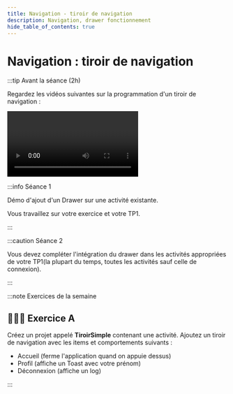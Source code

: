 ```yaml
---
title: Navigation - tiroir de navigation
description: Navigation, drawer fonctionnement
hide_table_of_contents: true
---
```


# Navigation : tiroir de navigation

<Row>

<Column>

:::tip Avant la séance (2h)

Regardez les vidéos suivantes sur la programmation d'un tiroir de navigation :

<Video url="https://www.youtube.com/watch?v=T2upKap9Jic" />

<Video url="https://www.youtube.com/watch?v=W3EjsclJ6nQ" />

:::

</Column>

<Column>

:::info Séance 1

Démo d'ajout d'un Drawer sur une activité existante.

Vous travaillez sur votre exercice et votre TP1.

:::

:::caution Séance 2

Vous devez compléter l'intégration du drawer dans les activités appropriées de votre TP1(la plupart du temps, toutes les activités sauf celle de connexion).

:::

</Column>

</Row>

:::note Exercices de la semaine

## 🧑‍🎓🤖 Exercice A

Créez un projet appelé **TiroirSimple** contenant une activité. Ajoutez un tiroir de navigation avec les items et comportements suivants :

- Accueil (ferme l'application quand on appuie dessus)
- Profil (affiche un Toast avec votre prénom)
- Déconnexion (affiche un log)

:::
